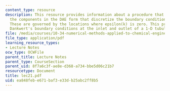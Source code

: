 ```yaml
---
content_type: resource
description: This resource provides information about a procedure that calculates
  the components in the DAE form that discretize the boundary conditions on the PDE's.
  These are governed by the locations where epsilon(k) is zero. This procedure implements
  Dankwert's boundary conditions at the inlet and outlet of a 1-D tubular reactor.
file: /media/courses/10-34-numerical-methods-applied-to-chemical-engineering-fall-2005/ea848febe671baf3e33db25abc2ff8b5_lec21.pdf
file_type: application/pdf
learning_resource_types:
- Lecture Notes
ocw_type: OCWFile
parent_title: Lecture Notes
parent_type: CourseSection
parent_uid: 8f7a6c3f-ae8e-d368-a734-bbe5d06c21b7
resourcetype: Document
title: lec21.pdf
uid: ea848feb-e671-baf3-e33d-b25abc2ff8b5
---
```

